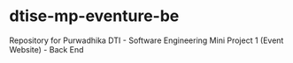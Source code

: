 # dtise-mp-eventure-be
Repository for Purwadhika DTI - Software Engineering Mini Project 1 (Event Website) - Back End
